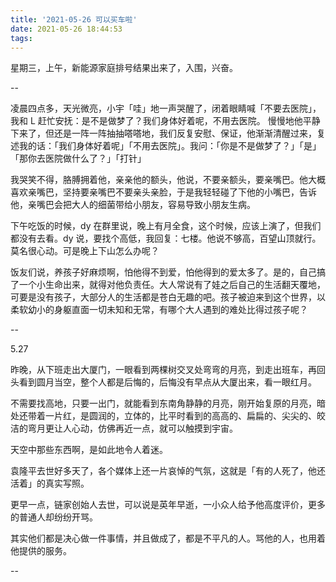 ```yaml
---
title: '2021-05-26 可以买车啦'
date: 2021-05-26 18:44:53
tags:
---
```


星期三，上午，新能源家庭排号结果出来了，入围，兴奋。

--

凌晨四点多，天光微亮，小宇「哇」地一声哭醒了，闭着眼睛喊「不要去医院」，我和 L 赶忙安抚：是不是做梦了？我们身体好着呢，不用去医院。
慢慢地他平静下来了，但还是一阵一阵抽抽嗒嗒地，我们反复安慰、保证，他渐渐清醒过来，复述我的话：「我们身体好着呢」「不用去医院」。我问：「你是不是做梦了？」「是」「那你去医院做什么了？」「打针」

我哭笑不得，胳膊拥着他，亲亲他的额头，他说，不要亲额头，要亲嘴巴。他大概喜欢亲嘴巴，坚持要亲嘴巴不要亲头亲脸，于是我轻轻碰了下他的小嘴巴，告诉他，亲嘴巴会把大人的细菌带给小朋友，容易导致小朋友生病。

下午吃饭的时候，dy 在群里说，晚上有月全食，这个时候，应该上演了，但我们都没有去看。dy 说，要找个高低，我回复：七楼。他说不够高，百望山顶就行。莫名很心动。可是晚上下山怎么办呢？

饭友们说，养孩子好麻烦啊，怕他得不到爱，怕他得到的爱太多了。是的，自己搞了一个小生命出来，就得对他负责任。大人常说有了娃之后自己的生活翻天覆地，可要是没有孩子，大部分人的生活都是苍白无趣的吧。孩子被迫来到这个世界，以柔软幼小的身躯直面一切未知和无常，有哪个大人遇到的难处比得过孩子呢？

--

5.27

昨晚，从下班走出大厦门，一眼看到两棵树交叉处弯弯的月亮，到走出班车，再回头看到圆月当空，整个人都是后悔的，后悔没有早点从大厦出来，看一眼红月。

不需要找高地，只要一出门，就能看到东南角静静的月亮，刚开始复原的月亮，暗处还带着一片红，是圆润的，立体的，比平时看到的高高的、扁扁的、尖尖的、皎洁的弯月更让人心动，仿佛再近一点，就可以触摸到宇宙。

天空中那些东西啊，是如此地令人着迷。

袁隆平去世好多天了，各个媒体上还一片哀悼的气氛，这就是「有的人死了，他还活着」的真实写照。

更早一点，链家创始人去世，可以说是英年早逝，一小众人给予他高度评价，更多的普通人却纷纷开骂。

其实他们都是决心做一件事情，并且做成了，都是不平凡的人。骂他的人，也用着他提供的服务。

--


